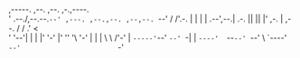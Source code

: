                                                              
 ,-----.       ,--.                        ,--.   ,-.,----.  
'  .--./,--.--.`--' ,---. ,--.,--. ,--,--. `--'  /  /'.-.  | 
|  |    |  .--',--.| .-. ||  ||  |' ,-.  | ,--. /  /   .' <  
'  '--'\|  |   |  |' '-' |'  ''  '\ '-'  | |  | \  \ /'-'  | 
 `-----'`--'   `--' `-|  | `----'  `--`--' `--'  \  \`----'  
                      `--'                        `-'        
